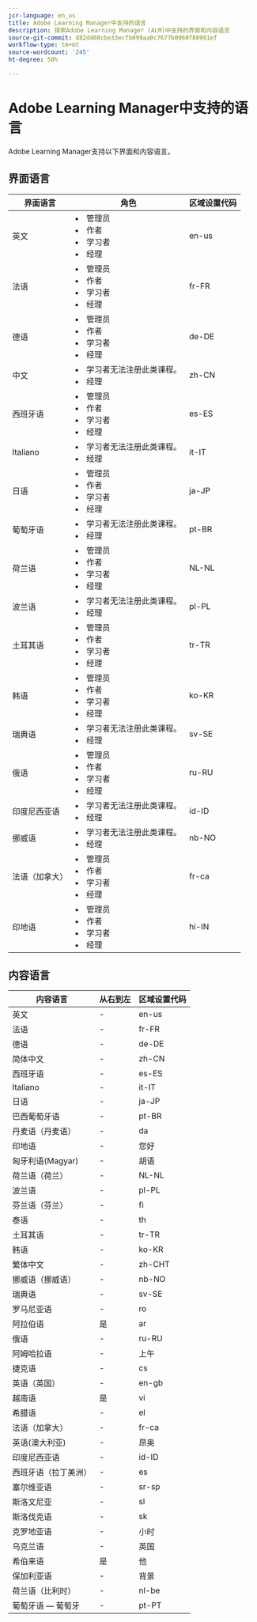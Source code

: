 ```yaml
---
jcr-language: en_us
title: Adobe Learning Manager中支持的语言
description: 探索Adobe Learning Manager (ALM)中支持的界面和内容语言
source-git-commit: d82d408cbe33ecfb099aa0c7677b0960f80991ef
workflow-type: tm+mt
source-wordcount: '245'
ht-degree: 50%

---
```


# Adobe Learning Manager中支持的语言

Adobe Learning Manager支持以下界面和内容语言。

## 界面语言

| 界面语言 | 角色 | 区域设置代码 |
|---|---|---|
| 英文 | <li>管理员</li><li>作者</li><li>学习者</li><li>经理</li> | en-us |
| 法语 | <li>管理员</li><li>作者</li><li>学习者</li><li>经理</li> | fr-FR |
| 德语 | <li>管理员</li><li>作者</li><li>学习者</li><li>经理</li> | de-DE |
| 中文 | <li>学习者无法注册此类课程。</li><li>经理</li> | zh-CN |
| 西班牙语 | <li>管理员</li><li>作者</li><li>学习者</li><li>经理</li> | es-ES |
| Italiano | <li>学习者无法注册此类课程。</li><li>经理</li> | it-IT |
| 日语 | <li>管理员</li><li>作者</li><li>学习者</li><li>经理</li> | ja-JP |
| 葡萄牙语 | <li>学习者无法注册此类课程。</li><li>经理</li> | pt-BR |
| 荷兰语 | <li>管理员</li><li>作者</li><li>学习者</li><li>经理</li> | NL-NL |
| 波兰语 | <li>学习者无法注册此类课程。</li><li>经理</li> | pl-PL |
| 土耳其语 | <li>管理员</li><li>作者</li><li>学习者</li><li>经理</li> | tr-TR |
| 韩语 | <li>管理员</li><li>作者</li><li>学习者</li><li>经理</li> | ko-KR |
| 瑞典语 | <li>学习者无法注册此类课程。</li><li>经理</li> | sv-SE |
| 俄语 | <li>管理员</li><li>作者</li><li>学习者</li><li>经理</li> | ru-RU |
| 印度尼西亚语 | <li>学习者无法注册此类课程。</li><li>经理</li> | id-ID |
| 挪威语 | <li>学习者无法注册此类课程。</li><li>经理</li> | nb-NO |
| 法语（加拿大） | <li>管理员</li><li>作者</li><li>学习者</li><li>经理</li> | fr-ca |
| 印地语 | <li>管理员</li><li>作者</li><li>学习者</li><li>经理</li> | hi-IN |

## 内容语言

| 内容语言 | 从右到左 | 区域设置代码 |
|---|---|---|
| 英文 | - | en-us |
| 法语 | - | fr-FR |
| 德语 | - | de-DE |
| 简体中文 | - | zh-CN |
| 西班牙语 | - | es-ES |
| Italiano | - | it-IT |
| 日语 | - | ja-JP |
| 巴西葡萄牙语 | - | pt-BR |
| 丹麦语（丹麦语） | - | da |
| 印地语 | - | 您好 |
| 匈牙利语(Magyar) | - | 胡语 |
| 荷兰语（荷兰） | - | NL-NL |
| 波兰语 | - | pl-PL |
| 芬兰语（芬兰） | - | fi |
| 泰语 | - | th |
| 土耳其语 | - | tr-TR |
| 韩语 | - | ko-KR |
| 繁体中文 | - | zh-CHT |
| 挪威语（挪威语） | - | nb-NO |
| 瑞典语 | - | sv-SE |
| 罗马尼亚语 | - | ro |
| 阿拉伯语 | 是 | ar |
| 俄语 | - | ru-RU |
| 阿姆哈拉语 | - | 上午 |
| 捷克语 | - | cs |
| 英语（英国） | - | en-gb |
| 越南语 | 是 | vi |
| 希腊语 | - | el |
| 法语（加拿大） | - | fr-ca |
| 英语(澳大利亚) | - | 昂奥 |
| 印度尼西亚语 | - | id-ID |
| 西班牙语（拉丁美洲） | - | es |
| 塞尔维亚语 | - | sr-sp |
| 斯洛文尼亚 | - | sl |
| 斯洛伐克语 | - | sk |
| 克罗地亚语 | - | 小时 |
| 乌克兰语 | - | 英国 |
| 希伯来语 | 是 | 他 |
| 保加利亚语 | - | 背景 |
| 荷兰语（比利时） | - | nl-be |
| 葡萄牙语 — 葡萄牙 | - | pt-PT |

